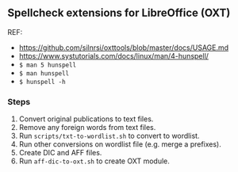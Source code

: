 ## Spellcheck extensions for LibreOffice (OXT)

REF:
- https://github.com/silnrsi/oxttools/blob/master/docs/USAGE.md
- https://www.systutorials.com/docs/linux/man/4-hunspell/
- ```$ man 5 hunspell```
- ```$ man hunspell```
- ```$ hunspell -h```

### Steps

1. Convert original publications to text files.
1. Remove any foreign words from text files.
1. Run `scripts/txt-to-wordlist.sh` to convert to wordlist.
1. Run other conversions on wordlist file (e.g. merge a prefixes).
1. Create DIC and AFF files.
1. Run `aff-dic-to-oxt.sh` to create OXT module.
